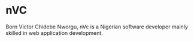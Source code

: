 # nVC

Born Victor Chidebe Nworgu, nVc is a Nigerian software developer mainly skilled in web application development.

